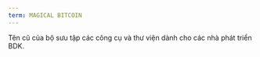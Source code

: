 ```yaml
---
term: MAGICAL BITCOIN
---
```


Tên cũ của bộ sưu tập các công cụ và thư viện dành cho các nhà phát triển BDK.